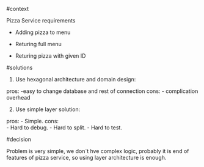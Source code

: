 #context 

Pizza Service requirements

- Adding pizza to menu

- Returing full menu

- Returing pizza with given ID


#solutions

1) Use hexagonal architecture and domain design:

pros: 
    -easy to change database and rest of connection
cons: 
    - complication overhead
    
2) Use simple layer solution:

pros: 
    - Simple.
cons:    
    - Hard to debug. 
    - Hard to split.
    - Hard to test. 
    
#decision

Problem is very simple, we don`t hve complex logic, probably it is end of features of pizza service,
 so using layer architecture is enough. 
